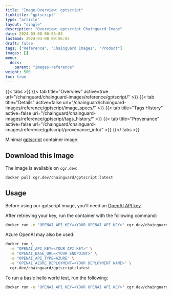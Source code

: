 ```yaml
---
title: "Image Overview: gptscript"
linktitle: "gptscript"
type: "article"
layout: "single"
description: "Overview: gptscript Chainguard Image"
date: 2024-03-08 00:56:03
lastmod: 2024-03-08 00:56:03
draft: false
tags: ["Reference", "Chainguard Images", "Product"]
images: []
menu: 
  docs: 
    parent: "images-reference"
weight: 500
toc: true
---
```


{{< tabs >}}
{{< tab title="Overview" active=true url="/chainguard/chainguard-images/reference/gptscript/" >}}
{{< tab title="Details" active=false url="/chainguard/chainguard-images/reference/gptscript/image_specs/" >}}
{{< tab title="Tags History" active=false url="/chainguard/chainguard-images/reference/gptscript/tags_history/" >}}
{{< tab title="Provenance" active=false url="/chainguard/chainguard-images/reference/gptscript/provenance_info/" >}}
{{</ tabs >}}



<!--overview:start-->
Minimal [gptscript](https://github.com/gptscript-ai/gptscript) container image.
<!--overview:end-->

<!--getting:start-->
## Download this Image
The image is available on `cgr.dev`:

```
docker pull cgr.dev/chainguard/gptscript:latest
```
<!--getting:end-->

<!--body:start-->

## Usage

Before using our gptscript image, you'll need an [OpenAI API key](https://platform.openai.com/api-keys).

After retrieving your key, run the container with the following command:

```bash
docker run -e "OPENAI_API_KEY=<YOUR OPENAI API KEY>" cgr.dev/chainguard/gptscript:latest
```

Azure OpenAI may also be used:

```bash
docker run \
  -e "OPENAI_API_KEY=<YOUR API KEY>" \
  -e "OPENAI_BASE_URL=<YOUR ENDPOINT>" \
  -e "OPENAI_API_TYPE=AZURE" \
  -e "OPENAI_AZURE_DEPLOYMENT=<YOUR DEPLOYMENT NAME>" \
  cgr.dev/chainguard/gptscript:latest
```

To run a basic hello world test, run the following:

```bash
docker run -e "OPENAI_API_KEY=<YOUR OPENAI API KEY>" cgr.dev/chainguard/gptscript:latest  https://get.gptscript.ai/echo.gpt --input 'Hello, World!'
```

<!--body:end-->

